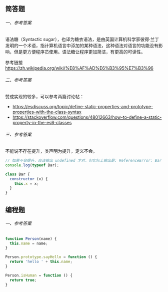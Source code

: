 ## 简答题

###### 一、参考答案
语法糖（Syntactic sugar），也译为糖衣语法，是由英国计算机科学家彼得·兰丁发明的一个术语，指计算机语言中添加的某种语法，这种语法对语言的功能没有影响，但是更方便程序员使用。语法糖让程序更加简洁，有更高的可读性。

参考链接 <https://zh.wikipedia.org/wiki/%E8%AF%AD%E6%B3%95%E7%B3%96>

###### 二、参考答案
赞成实现的较多，可以参考两篇讨论帖：
- <https://esdiscuss.org/topic/define-static-properties-and-prototype-properties-with-the-class-syntax>
- <https://stackoverflow.com/questions/48012663/how-to-define-a-static-property-in-the-es6-classes>

###### 三、参考答案
不能说不存在提升，类声明为提升，定义不会。

```js
// 如果不会提升，应该输出 undefined 才对，但实际上输出是: ReferenceError: Bar is not defined
console.log(typeof Bar);

class Bar {
  constructor (x) {
    this.x = x;
  }
}
```

## 编程题

###### 一、参考答案
```js
function Person(name) {
  this.name = name;
}

Person.prototype.sayHello = function () {
  return 'hello ' + this.name;
}

Person.isHuman = function () {
  return true;
}
```